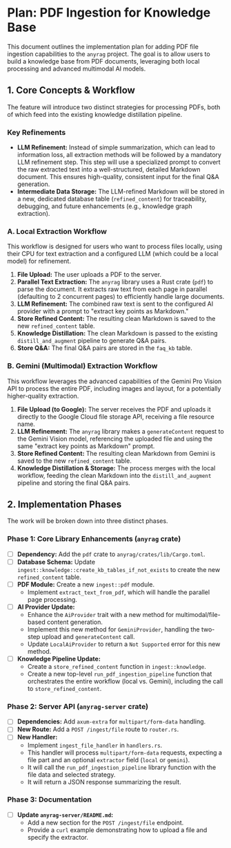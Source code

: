 # Plan: PDF Ingestion for Knowledge Base

This document outlines the implementation plan for adding PDF file ingestion capabilities to the `anyrag` project. The goal is to allow users to build a knowledge base from PDF documents, leveraging both local processing and advanced multimodal AI models.

## 1. Core Concepts & Workflow

The feature will introduce two distinct strategies for processing PDFs, both of which feed into the existing knowledge distillation pipeline.

### Key Refinements
- **LLM Refinement:** Instead of simple summarization, which can lead to information loss, all extraction methods will be followed by a mandatory LLM refinement step. This step will use a specialized prompt to convert the raw extracted text into a well-structured, detailed Markdown document. This ensures high-quality, consistent input for the final Q&A generation.
- **Intermediate Data Storage:** The LLM-refined Markdown will be stored in a new, dedicated database table (`refined_content`) for traceability, debugging, and future enhancements (e.g., knowledge graph extraction).

### A. Local Extraction Workflow
This workflow is designed for users who want to process files locally, using their CPU for text extraction and a configured LLM (which could be a local model) for refinement.

1.  **File Upload:** The user uploads a PDF to the server.
2.  **Parallel Text Extraction:** The `anyrag` library uses a Rust crate (`pdf`) to parse the document. It extracts raw text from each page in parallel (defaulting to 2 concurrent pages) to efficiently handle large documents.
3.  **LLM Refinement:** The combined raw text is sent to the configured AI provider with a prompt to "extract key points as Markdown."
4.  **Store Refined Content:** The resulting clean Markdown is saved to the new `refined_content` table.
5.  **Knowledge Distillation:** The clean Markdown is passed to the existing `distill_and_augment` pipeline to generate Q&A pairs.
6.  **Store Q&A:** The final Q&A pairs are stored in the `faq_kb` table.

### B. Gemini (Multimodal) Extraction Workflow
This workflow leverages the advanced capabilities of the Gemini Pro Vision API to process the entire PDF, including images and layout, for a potentially higher-quality extraction.

1.  **File Upload (to Google):** The server receives the PDF and uploads it directly to the Google Cloud file storage API, receiving a file resource name.
2.  **LLM Refinement:** The `anyrag` library makes a `generateContent` request to the Gemini Vision model, referencing the uploaded file and using the same "extract key points as Markdown" prompt.
3.  **Store Refined Content:** The resulting clean Markdown from Gemini is saved to the new `refined_content` table.
4.  **Knowledge Distillation & Storage:** The process merges with the local workflow, feeding the clean Markdown into the `distill_and_augment` pipeline and storing the final Q&A pairs.

## 2. Implementation Phases

The work will be broken down into three distinct phases.

### Phase 1: Core Library Enhancements (`anyrag` crate)

-   [ ] **Dependency:** Add the `pdf` crate to `anyrag/crates/lib/Cargo.toml`.
-   [ ] **Database Schema:** Update `ingest::knowledge::create_kb_tables_if_not_exists` to create the new `refined_content` table.
-   [ ] **PDF Module:** Create a new `ingest::pdf` module.
    -   Implement `extract_text_from_pdf`, which will handle the parallel page processing.
-   [ ] **AI Provider Update:**
    -   Enhance the `AiProvider` trait with a new method for multimodal/file-based content generation.
    -   Implement this new method for `GeminiProvider`, handling the two-step upload and `generateContent` call.
    -   Update `LocalAiProvider` to return a `Not Supported` error for this new method.
-   [ ] **Knowledge Pipeline Update:**
    -   Create a `store_refined_content` function in `ingest::knowledge`.
    -   Create a new top-level `run_pdf_ingestion_pipeline` function that orchestrates the entire workflow (local vs. Gemini), including the call to `store_refined_content`.

### Phase 2: Server API (`anyrag-server` crate)

-   [ ] **Dependencies:** Add `axum-extra` for `multipart/form-data` handling.
-   [ ] **New Route:** Add a `POST /ingest/file` route to `router.rs`.
-   [ ] **New Handler:**
    -   Implement `ingest_file_handler` in `handlers.rs`.
    -   This handler will process `multipart/form-data` requests, expecting a file part and an optional `extractor` field (`local` or `gemini`).
    -   It will call the `run_pdf_ingestion_pipeline` library function with the file data and selected strategy.
    -   It will return a JSON response summarizing the result.

### Phase 3: Documentation

-   [ ] **Update `anyrag-server/README.md`:**
    -   Add a new section for the `POST /ingest/file` endpoint.
    -   Provide a `curl` example demonstrating how to upload a file and specify the extractor.